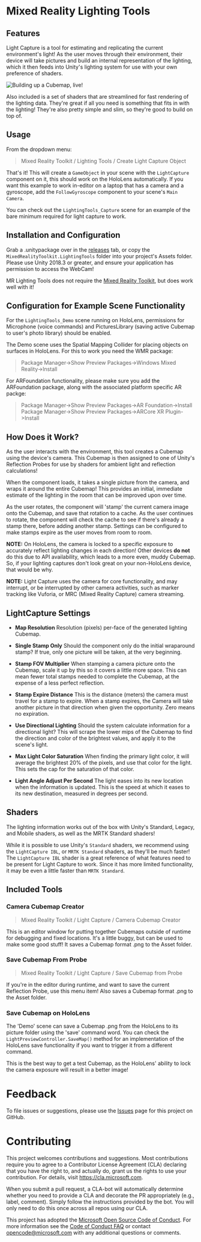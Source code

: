 # Mixed Reality Lighting Tools

## Features

Light Capture is a tool for estimating and replicating the current environment's light! As the user moves through their environment, their device will take pictures and build an internal representation of the lighting, which it then feeds into Unity's lighting system for use with your own preference of shaders.

![Building up a Cubemap, live!](/Documentation/Images/LightEstimationHow.gif)

Also included is a set of shaders that are streamlined for fast rendering of the lighting data. They're great if all you need is something that fits in with the lighting! They're also pretty simple and slim, so they're good to build on top of.

## Usage

From the dropdown menu:
>Mixed Reality Toolkit / Lighting Tools / Create Light Capture Object

That's it! This will create a `GameObject` in your scene with the `LightCapture` component on it, this should work on the HoloLens automatically. If you want this example to work in-editor on a laptop that has a camera and a gyroscope, add the `FollowGyroscope` component to your scene's `Main Camera`.

You can check out the `LightingTools_Capture` scene for an example of the bare minimum required for light capture to work.

## Installation and Configuration

Grab a .unitypackage over in the [releases](https://github.com/Microsoft/MRLightingTools-Unity/releases) tab, or copy the `MixedRealityToolkit.LightingTools` folder into your project's Assets folder. Please use Unity 2018.3 or greater, and ensure your application has permission to access the WebCam!

MR Lighting Tools does not require the [Mixed Reality Toolkit](https://github.com/Microsoft/MixedRealityToolkit-Unity), but does work well with it!

## Configuration for Example Scene Functionality

For the `LightingTools_Demo` scene running on HoloLens, permissions for Microphone (voice commands) and PicturesLibrary (saving active Cubemap to user's photo library) should be enabled.

The Demo scene uses the Spatial Mapping Collider for placing objects on surfaces in HoloLens. For this to work you need the WMR package:
>Package Manager->Show Preview Packages->Windows Mixed Reality->Install

For ARFoundation functionality, please make sure you add the ARFoundation package, along with the associated platform specific AR packge:
>Package Manager->Show Preview Packages->AR Foundation->Install<br/>
>Package Manager->Show Preview Packages->ARCore XR Plugin->Install

## How Does it Work?

As the user interacts with the environment, this tool creates a Cubemap using the device's camera. This Cubemap is then assigned to one of Unity's Reflection Probes for use by shaders for ambient light and reflection calculations!

When the component loads, it takes a single picture from the camera, and wraps it around the entire Cubemap! This provides an initial, immediate estimate of the lighting in the room that can be improved upon over time.

As the user rotates, the component will 'stamp' the current camera image onto the Cubemap, and save that rotation to a cache. As the user continues to rotate, the component will check the cache to see if there's already a stamp there, before adding another stamp. Settings can be configured to make stamps expire as the user moves from room to room.

**NOTE:** On HoloLens, the camera is locked to a specific exposure to accurately reflect lighting changes in each direction! Other devices **do not** do this due to API availability, which leads to a more even, muddy Cubemap. So, if your lighting captures don't look great on your non-HoloLens device, that would be why.

**NOTE:** Light Capture uses the camera for core functionality, and may interrupt, or be interrupted by other camera activities, such as marker tracking like Vuforia, or MRC (Mixed Reality Capture) camera streaming.

## LightCapture Settings

- **Map Resolution**
Resolution (pixels) per-face of the generated lighting Cubemap.
- **Single Stamp Only**
Should the component only do the initial wraparound stamp? If true, only one picture will be taken, at the very beginning.
- **Stamp FOV Multiplier**
When stamping a camera picture onto the Cubemap, scale it up by this so it covers a little more space. This can mean fewer total stamps needed to complete the Cubemap, at the expense of a less perfect reflection.
- **Stamp Expire Distance**
This is the distance (meters) the camera must travel for a stamp to expire. When a stamp expires, the Camera will take another picture in that direction when given the opportunity. Zero means no expiration.

- **Use Directional Lighting**
Should the system calculate information for a directional light? This will scrape the lower mips of the Cubemap to find the direction and color of the brightest values, and apply it to the scene's light.
- **Max Light Color Saturation**
When finding the primary light color, it will average the brightest 20% of the pixels, and use that color for the light. This sets the cap for the saturation of that color.
- **Light Angle Adjust Per Second**
The light eases into its new location when the information is updated. This is the speed at which it eases to its new destination, measured in degrees per second.

## Shaders

The lighting information works out of the box with Unity's Standard, Legacy, and Mobile shaders, as well as the MRTK Standard shaders!

While it is possible to use Unity's `Standard` shaders, we recommend using the `LightCapture IBL`, or `MRTK Standard` shaders, as they'll be much faster! The `LightCapture IBL` shader is a great reference of what features need to be present for Light Capture to work. Since it has more limited functionality, it may be even a little faster than `MRTK Standard`.

## Included Tools
### Camera Cubemap Creator

>Mixed Reality Toolkit / Light Capture / Camera Cubemap Creator

This is an editor window for putting together Cubemaps outside of runtime for debugging and fixed locations. It's a little buggy, but can be used to make some good stuff! It saves a Cubemap format .png to the Asset folder.

### Save Cubemap From Probe

>Mixed Reality Toolkit / Light Capture / Save Cubemap from Probe

If you're in the editor during runtime, and want to save the current Reflection Probe, use this menu item! Also saves a Cubemap format .png to the Asset folder.

### Save Cubemap on HoloLens

The 'Demo' scene can save a Cubemap .png from the HoloLens to its picture folder using the 'save' command word. You can check the `LightPreviewController.SaveMap()` method for an implementation of the HoloLens save functionality if you want to trigger it from a different command.

This is the best way to get a test Cubemap, as the HoloLens' ability to lock the camera exposure will result in a better image!

# Feedback

To file issues or suggestions, please use the [Issues](https://github.com/Microsoft/MRLightingTools-Unity/issues) page for this project on GitHub.

# Contributing

This project welcomes contributions and suggestions.  Most contributions require you to agree to a
Contributor License Agreement (CLA) declaring that you have the right to, and actually do, grant us
the rights to use your contribution. For details, visit https://cla.microsoft.com.

When you submit a pull request, a CLA-bot will automatically determine whether you need to provide
a CLA and decorate the PR appropriately (e.g., label, comment). Simply follow the instructions
provided by the bot. You will only need to do this once across all repos using our CLA.

This project has adopted the [Microsoft Open Source Code of Conduct](https://opensource.microsoft.com/codeofconduct/).
For more information see the [Code of Conduct FAQ](https://opensource.microsoft.com/codeofconduct/faq/) or
contact [opencode@microsoft.com](mailto:opencode@microsoft.com) with any additional questions or comments.
